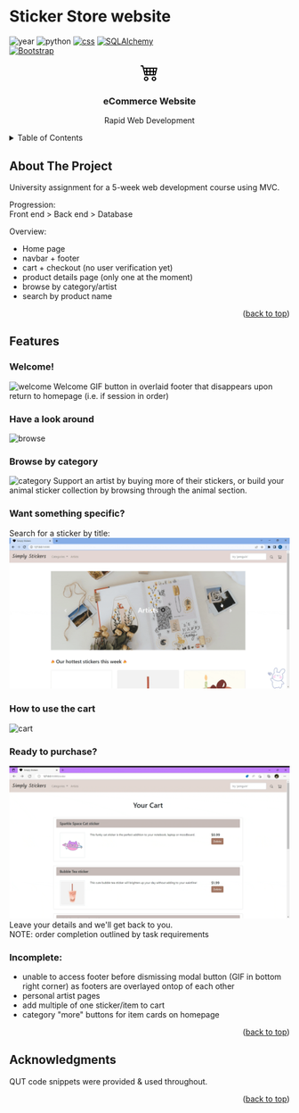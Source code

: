 # Sticker Store website
<a name="readme-top"></a>
<!--
*** Readme template from: https://github.com/othneildrew/Best-README-Template/
-->



<!-- PROJECT SHIELDS -->
<!--
*** I'm using markdown "reference style" links for readability.
*** Reference links are enclosed in brackets [ ] instead of parentheses ( ).
*** See the bottom of this document for the declaration of the reference variables
*** for contributors-url, forks-url, etc. This is an optional, concise syntax you may use.
*** https://www.markdownguide.org/basic-syntax/#reference-style-links
-->

![year][year-shield] 
![python][python-shield]
[![css][css-shield]][CSS-url]
[![SQLAlchemy][sqlal-shield]][sqlal-url]
<br>
[![Bootstrap][Bootstrap.com]][Bootstrap-url]


<!-- PROJECT LOGO -->
<div align="center">
  <a href="https://github.com/kt-tran/stickerStore">
  <img src="/img_README/cart4.svg">
</svg>
  </a>

<h3 align="center">eCommerce Website</h3>
  <p align="center">
    Rapid Web Development
  </p>
</div>



<!-- TABLE OF CONTENTS -->
<details>
  <summary>Table of Contents</summary>
  <ol>
    <li>
      <a href="#about-the-project">About The Project</a>
    </li>
    <li><a href="#roadmap">Features</a></li>
    <li><a href="#acknowledgments">Acknowledgments</a></li>
  </ol>
</details>



<!-- ABOUT THE PROJECT -->
## About The Project
University assignment for a 5-week web development course using MVC.

Progression: <br>
Front end > Back end > Database

Overview:
- Home page
- navbar + footer
- cart + checkout (no user verification yet)
- product details page (only one at the moment)
- browse by category/artist
- search by product name

<p align="right">(<a href="#readme-top">back to top</a>)</p>

<!-- Features -->
## Features

### Welcome!
![welcome](/img_README/welcome_modal.gif)
Welcome GIF button in overlaid footer that disappears upon return to homepage (i.e. if session in order) <br>

### Have a look around
![browse](/img_README/browse_all.gif) <br>

### Browse by category
![category](/img_README/navbar_categories.gif)
Support an artist by buying more of their stickers, or build your animal sticker collection by browsing through the animal section.

### Want something specific?
Search for a sticker by title: <br>
![search](/img_README/search.gif)

### How to use the cart
![cart](/img_README/cart.gif)

### Ready to purchase?
![place_order](/img_README/verification_order.gif)
Leave your details and we'll get back to you. <br>
NOTE: order completion outlined by task requirements

### Incomplete:
- unable to access footer before dismissing modal button (GIF in bottom right corner) as footers are overlayed ontop of each other
- personal artist pages
- add multiple of one sticker/item to cart
- category "more" buttons for item cards on homepage

<p align="right">(<a href="#readme-top">back to top</a>)</p>

<!-- ACKNOWLEDGMENTS -->
## Acknowledgments

QUT code snippets were provided & used throughout.

<p align="right">(<a href="#readme-top">back to top</a>)</p>



<!-- MARKDOWN LINKS & IMAGES -->
<!-- https://www.markdownguide.org/basic-syntax/#reference-style-links -->
[year-shield]: https://img.shields.io/badge/Year-2022-blue
[python-shield]: https://img.shields.io/badge/Flask-lightgrey
[css-shield]: https://img.shields.io/badge/CSS-orange
[CSS-url]: https://www.w3.org/TR/CSS/#css
[sqlal-shield]: https://img.shields.io/badge/SQLAlchemy-red
[sqlal-url]: https://www.sqlalchemy.org/
[Bootstrap.com]: https://img.shields.io/badge/Bootstrap-563D7C?style=for-the-badge&logo=bootstrap&logoColor=white
[Bootstrap-url]: https://getbootstrap.com